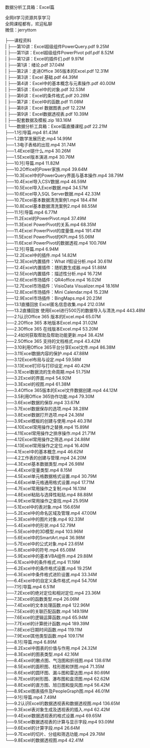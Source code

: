 数据分析工具箱：Excel篇

全网it学习资源共享学习<br>全网课程都有，欢迎私聊<br>微信：jerryttom<br>

├──课程资料<br> | ├──第10讲：Excel超级组件PowerQuery.pdf 9.25M<br> | ├──第11讲：Excel超级组件PowerPivot pdf.pdf 8.52M<br> | ├──第12讲：Excel的插件们.pdf 9.97M<br> | ├──第1讲：绪论.pdf 37.04M<br> | ├──第2讲：走进Office 365版本的Excel.pdf 12.31M<br> | ├──第3讲：Excel 基础.pdf 44.39M<br> | ├──第4讲：Excel中的基本概念与元素操作.pdf 40.00M<br> | ├──第5讲：Excel中的对象.pdf 32.53M<br> | ├──第6讲：Excel的条件格式.pdf 20.28M<br> | ├──第7讲：Excel中的函数.pdf 11.08M<br> | ├──第8讲：Excel 数据图表.pdf 12.22M<br> | ├──第9讲：Excel数据透视表.pdf 10.39M<br> | ├──配套数据及模板.zip 183.16M<br> | └──数据分析工具箱：Excel篇直播课程.pdf 22.21M<br> ├──1.1引导篇.mp4 81.43M<br> ├──1.2数学发展历史.mp4 14.99M<br> ├──1.3电子表格的出现.mp4 31.74M<br> ├──1.4Excel是什么.mp4 30.26M<br> ├──1.5Excel版本演进.mp4 30.76M<br> ├──10.1引导篇.mp4 11.82M<br> ├──10.2Office的Power家族.mp4 39.64M<br> ├──10.3Excel中的PowerQuery界面与基本操作.mp4 38.79M<br> ├──10.4Excel导入CSV数据.mp4 46.59M<br> ├──10.5Excel导入Excel数据.mp4 34.57M<br> ├──10.6Excel导入SQL Server数据.mp4 42.33M<br> ├──10.7Excel基本数据清洗案例1.mp4 184.41M<br> ├──10.8Excel基本数据清洗案例2.mp4 88.55M<br> ├──11.1引导篇.mp4 6.77M<br> ├──11.2Excel的PowerPivot.mp4 37.49M<br> ├──11.3Excel PowerPivot的关系.mp4 68.35M<br> ├──11.4Excel PowerPivot的度量值.mp4 191.41M<br> ├──11.5Excel PowerPivot的KPI.mp4 55.06M<br> ├──11.6Excel PowerPivot的数据透视.mp4 100.76M<br> ├──12.1引导篇.mp4 6.94M<br> ├──12.2Excel中的插件.mp4 14.82M<br> ├──12.3Excel内置插件：What if假设分析.mp4 30.61M<br> ├──12.4Excel内置插件：随机数生成器.mp4 51.88M<br> ├──12.5Excel内置插件：描述性分析.mp4 16.72M<br> ├──12.6Excel市场插件：QR4office.mp4 16.02M<br> ├──12.7Excel市场插件：VisioData Visualizer.mp4 18.16M<br> ├──12.8Excel市场插件：Mini Calendar.mp4 15.23M<br> ├──12.9Excel市场插件：BingMaps.mp4 20.23M<br> ├──13.1直播回放 Excel匿名信息收集.mp4 212.03M<br> ├──13.2直播回放 使用Excel进行500万的数据导入与清洗.mp4 443.48M<br> ├──2.1认识Office 365 版本的Excel.mp4 65.07M<br> ├──2.2Office 365 本地版本Excel.mp4 31.02M<br> ├──2.3Office 365 在线版本Excel.mp4 53.20M<br> ├──2.4如何获取帮助及帮助功能更新.mp4 38.42M<br> ├──2.5Office 365 支持的文档格式.mp4 43.42M<br> ├──3.10利用Office 365平台分享Excel文件.mp4 86.38M<br> ├──3.11Excel数据内容的保护.mp4 47.88M<br> ├──3.12Excel布局与设定.mp4 59.58M<br> ├──3.13Excel打印与打印设定.mp4 40.42M<br> ├──3.1Excel数据流的生命周期.mp4 51.75M<br> ├──3.2Excel的界面.mp4 54.92M<br> ├──3.3Excel的视图.mp4 61.38M<br> ├──3.4Office 365版本的Excel文件数据创建.mp4 44.12M<br> ├──3.5利用Office 365协作功能.mp4 79.30M<br> ├──3.6Excel数据的保存.mp4 33.67M<br> ├──3.7Excel数据保存的选项.mp4 38.28M<br> ├──3.8Excel数据打开选项.mp4 24.36M<br> ├──3.9Excel模板的创建与使用.mp4 40.31M<br> ├──4.10Excel常用操作之替换.mp4 15.89M<br> ├──4.11Excel常用操作之排序操作.mp4 21.71M<br> ├──4.12Excel常用操作之筛选.mp4 24.88M<br> ├──4.13Excel常用操作之定位.mp4 16.40M<br> ├──4.1Excel中的基本概念.mp4 46.62M<br> ├──4.2工作表的创建与管理.mp4 24.20M<br> ├──4.3Excel基本数据类型.mp4 26.98M<br> ├──4.4Excel变量类型.mp4 8.15M<br> ├──4.5Excel单元格数据格式设置.mp4 30.79M<br> ├──4.6Excel单元格通用格式设置.mp4 17.71M<br> ├──4.7Excel常用操作之复制.mp4 16.13M<br> ├──4.8Excel粘贴与选择性粘贴.mp4 88.88M<br> ├──4.9Excel常用操作之查找.mp4 25.95M<br> ├──5.1Excel中的表对象.mp4 156.65M<br> ├──5.2Excel中的命名区域及管理.mp4 47.00M<br> ├──5.3Excel中的图片对象.mp4 92.33M<br> ├──5.4Excel中的形状.mp4 52.79M<br> ├──5.5Excel中的3D模型.mp4 103.96M<br> ├──5.6Excel中的SmartArt.mp4 36.98M<br> ├──5.7Excel中的公式对象.mp4 23.65M<br> ├──5.8Excel中的符号.mp4 65.08M<br> ├──5.9Excel中的基本VBA组件.mp4 29.88M<br> ├──6.1Excel中的条件格式.mp4 11.19M<br> ├──6.2Excel中的条件格式设置.mp4 19.25M<br> ├──6.3Excel中条件格式进阶设置.mp4 33.34M<br> ├──6.4Excel中的自定义条件格式.mp4 54.70M<br> ├──7.1引导篇.mp4 6.51M<br> ├──7.2Excel的绝对定位和相对定位.mp4 23.36M<br> ├──7.3Excel的函数类型.mp4 26.06M<br> ├──7.4Excel的文本处理函数.mp4 122.96M<br> ├──7.5Excel的关联匹配函数.mp4 149.19M<br> ├──7.6Excel的逻辑运算函数.mp4 65.94M<br> ├──7.7Excel的计算统计函数.mp4 189.39M<br> ├──7.8Excel日期时间函数.mp4 119.11M<br> ├──7.9Excel其他类型函数.mp4 109.17M<br> ├──8.1引导篇.mp4 6.89M<br> ├──8.2Excel中图表的价值与作用.mp4 24.32M<br> ├──8.3Excel的图表类型.mp4 42.16M<br> ├──8.4Excel的散点图、气泡图和折线图.mp4 138.61M<br> ├──8.5Excel的面积图、柱形图和饼图.mp4 71.35M<br> ├──8.6Excel的圆环图、漏斗图和雷达图.mp4 80.69M<br> ├──8.7Excel的树形图、瀑布图和盒须图.mp4 62.62M<br> ├──8.8Excel的直方图、旭日图和旋风图.mp4 56.42M<br> ├──8.9Excel图表插件及PeopleGraph图.mp4 46.01M<br> ├──9.1引导篇.mp4 7.49M<br> ├──9.2认识Excel的数据透视表和数据透视图.mp4 136.65M<br> ├──9.3Excel表对象生成及透视表的插入.mp4 62.42M<br> ├──9.4Excel数据透视表的格式设置.mp4 69.65M<br> ├──9.5Excel数据透视表的计算与显示字段.mp4 93.09M<br> ├──9.6Excel的计算字段.mp4 26.64M<br> ├──9.7Excel的切片、分组和筛选功能.mp4 29.76M<br> └──9.8Excel的数据透视图.mp4 42.41M